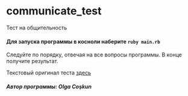 # communicate_test
Тест на общительность

#### Для запуска программы в косноли наберите ```ruby main.rb```
Следуйте по порядку, отвечая на все вопросы программы.
В конце получите результат.

Текстовый оригинал теста [здесь](http://www.syntone-spb.ru/library/article_syntone/content/4969.html)

##### Автор программы: Olga Coşkun
